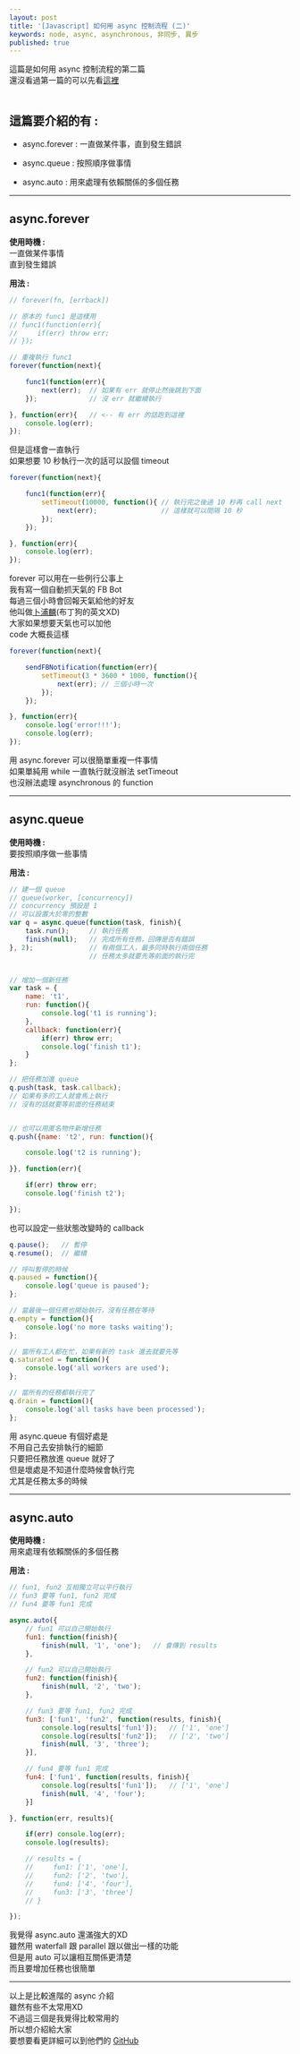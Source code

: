 ```yaml
---
layout: post
title: '[Javascript] 如何用 async 控制流程 (二)'
keywords: node, async, asynchronous, 非同步, 異步
published: true
---
```


這篇是如何用 async 控制流程的第二篇<br>
還沒看過第一篇的可以先看[這裡](../../../../2016/05/31/async/)<br><br>


## 這篇要介紹的有 :
- async.forever : 一直做某件事，直到發生錯誤

- async.queue : 按照順序做事情

- async.auto : 用來處理有依賴關係的多個任務

---

## async.forever
<b>使用時機 :</b><br>
一直做某件事情<br>
直到發生錯誤<br>

<b>用法 :</b><br>

```js
// forever(fn, [errback])

// 原本的 func1 是這樣用
// func1(function(err){
//     if(err) throw err;
// });

// 重複執行 func1
forever(function(next){

    func1(function(err){
        next(err);  // 如果有 err 就停止然後跳到下面
    });             // 沒 err 就繼續執行

}, function(err){   // <-- 有 err 的話跑到這裡
    console.log(err);
});

```

但是這樣會一直執行<br>
如果想要 10 秒執行一次的話可以設個 timeout<br>

```js
forever(function(next){

    func1(function(err){
        setTimeout(10000, function(){ // 執行完之後過 10 秒再 call next
            next(err);                // 這樣就可以間隔 10 秒
        });
    });

}, function(err){
    console.log(err);
});

```

forever 可以用在一些例行公事上<br>
我有寫一個自動抓天氣的 FB Bot<br>
每過三個小時會回報天氣給他的好友<br>
他叫做[卜浦麟](https://www.facebook.com/profile.php?id=100011531653577)(布丁狗的英文XD)<br>
大家如果想要天氣也可以加他<br>
code 大概長這樣<br>

```js
forever(function(next){

    sendFBNotification(function(err){
        setTimeout(3 * 3600 * 1000, function(){
            next(err); // 三個小時一次
        });
    });

}, function(err){
    console.log('error!!!');
    console.log(err);
});
```

用 async.forever 可以很簡單重複一件事情<br>
如果單純用 while 一直執行就沒辦法 setTimeout<br>
也沒辦法處理 asynchronous 的 function<br>

---

## async.queue
<b>使用時機 :</b><br>
要按照順序做一些事情<br>

<b>用法 :</b><br>

```js
// 建一個 queue
// queue(worker, [concurrency])
// concurrency 預設是 1
// 可以設置大於零的整數
var q = async.queue(function(task, finish){
    task.run();     // 執行任務
    finish(null);   // 完成所有任務，回傳是否有錯誤
}, 2);              // 有兩個工人，最多同時執行兩個任務
                    // 任務太多就要先等前面的執行完


// 增加一個新任務
var task = {
    name: 't1',
    run: function(){
        console.log('t1 is running');
    },
    callback: function(err){
        if(err) throw err;
        console.log('finish t1');
    }
};

// 把任務加進 queue
q.push(task, task.callback);    
// 如果有多的工人就會馬上執行
// 沒有的話就要等前面的任務結束


// 也可以用匿名物件新增任務
q.push({name: 't2', run: function(){

    console.log('t2 is running');

}}, function(err){

    if(err) throw err;
    console.log('finish t2');

});
```

也可以設定一些狀態改變時的 callback<br>

```js
q.pause();   // 暫停
q.resume();  // 繼續

// 呼叫暫停的時候
q.paused = function(){
    console.log('queue is paused');
};

// 當最後一個任務也開始執行，沒有任務在等待
q.empty = function(){
    console.log('no more tasks waiting');
};

// 當所有工人都在忙，如果有新的 task 進去就要先等
q.saturated = function(){
    console.log('all workers are used');
};

// 當所有的任務都執行完了
q.drain = function(){
    console.log('all tasks have been processed');
};
```

用 async.queue 有個好處是<br>
不用自己去安排執行的細節<br>
只要把任務放進 queue 就好了<br>
但是壞處是不知道什麼時候會執行完<br>
尤其是任務太多的時候<br>

---

## async.auto
<b>使用時機 :</b><br>
用來處理有依賴關係的多個任務<br>

<b>用法 :</b><br>

```js
// fun1, fun2 互相獨立可以平行執行
// fun3 要等 fun1, fun2 完成
// fun4 要等 fun1 完成

async.auto({
    // fun1 可以自己開始執行
    fun1: function(finish){
        finish(null, '1', 'one');   // 會傳到 results
    },

    // fun2 可以自己開始執行
    fun2: function(finish){
        finish(null, '2', 'two');
    },

    // fun3 要等 fun1, fun2 完成
    fun3: ['fun1', 'fun2', function(results, finish){
        console.log(results['fun1']);   // ['1', 'one']
        console.log(results['fun2']);   // ['2', 'two']
        finish(null, '3', 'three');
    }],

    // fun4 要等 fun1 完成
    fun4: ['fun1', function(results, finish){
        console.log(results['fun1']);   // ['1', 'one']
        finish(null, '4', 'four');
    }]

}, function(err, results){

    if(err) console.log(err);
    console.log(results);

    // results = { 
    //     fun1: ['1', 'one'],
    //     fun2: ['2', 'two'],
    //     fun4: ['4', 'four'],
    //     fun3: ['3', 'three'] 
    // }

});
```

我覺得 async.auto 還滿強大的XD<br>
雖然用 waterfall 跟 parallel 跟以做出一樣的功能<br>
但是用 auto 可以讓相互關係更清楚<br>
而且要增加任務也很簡單<br>

---

以上是比較進階的 async 介紹<br>
雖然有些不太常用XD<br>
不過這三個是我覺得比較常用的<br>
所以想介紹給大家<br>
要想要看更詳細可以到他們的 [GitHub](https://github.com/caolan/async)<br>
